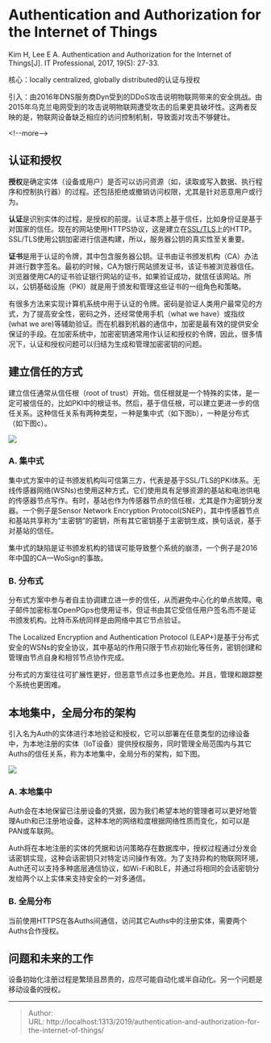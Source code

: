 # Authentication and Authorization for the Internet of Things


Kim H, Lee E A. Authentication and Authorization for the Internet of Things[J]. IT Professional, 2017, 19(5): 27-33.

核心：locally centralized, globally distributed的认证与授权

引入：由2016年DNS服务商Dyn受到的DDoS攻击说明物联网带来的安全挑战。由2015年乌克兰电网受到的攻击说明物联网遭受攻击的后果更具破坏性。这两者反映的是，物联网设备缺乏相应的访问控制机制，导致面对攻击不够健壮。

&lt;!--more--&gt;

## 认证和授权

**授权**是确定实体（设备或用户）是否可以访问资源（如，读取或写入数据、执行程序和控制执行器）的过程。还包括拒绝或撤销访问权限，尤其是针对恶意用户或行为。

**认证**是识别实体的过程，是授权的前提。认证本质上基于信任，比如身份证是基于对国家的信任。现在的网站使用HTTPS协议，这是建立在[SSL/TLS](&lt;https://www.techug.com/post/https-ssl-tls.html&gt;)上的HTTP。SSL/TLS使用公钥加密进行信道构建，所以，服务器公钥的真实性至关重要。

**证书**是用于认证的令牌，其中包含服务器公钥。证书由证书颁发机构（CA）办法并进行数字签名。最初的时候，CA为银行网站颁发证书，该证书被浏览器信任。浏览器使用CA的证书验证银行网站的证书，如果验证成功，就信任该网站。所以，公钥基础设施（PKI）就是用于颁发和管理这些证书的一组角色和策略。

有很多方法来实现计算机系统中用于认证的令牌。密码是验证人类用户最常见的方式，为了提高安全性，密码之外，还经常使用手机（what we have）或指纹(what we are)等辅助验证。而在机器到机器的通信中，加密是最有效的提供安全保证的手段。在加密系统中，加密密钥通常用作认证和授权的令牌，因此，很多情况下，认证和授权问题可以归结为生成和管理加密密钥的问题。

## 建立信任的方式

建立信任通常从信任根（root of trust）开始。信任根就是一个特殊的实体，是一定可被信任的，比如PKI中的根证书。然后，基于信任根，可以建立更进一步的信任关系。这种信任关系有两种类型，一种是集中式（如下图b），一种是分布式（如下图c）。

![](https://ieeexplore.ieee.org/mediastore_new/IEEE/content/media/6294/8057714/8057722/8057722-fig-2-source-small.gif)

### A. 集中式

集中式方案中的证书颁发机构叫可信第三方，代表是基于SSL/TLS的PKI体系。无线传感器网络(WSNs)也使用这种方式，它们使用具有足够资源的基站和电池供电的传感器节点写作。有时，基站也作为传感器节点的信任根，尤其是作为密钥分发器。一个例子是Sensor Network Encryption Protocol(SNEP)，其中传感器节点和基站共享称为“主密钥”的密钥，所有其它密钥基于主密钥生成，换句话说，基于对基站的信任。

集中式的缺陷是证书颁发机构的错误可能导致整个系统的崩溃，一个例子是2016年中国的CA—WoSign的事故。

### B. 分布式

分布式方案中参与者自主协调建立进一步的信任，从而避免中心化的单点故障。电子邮件加密标准OpenPGps也使用证书，但证书由其它受信任用户签名而不是证书颁发机构。比特币系统同样是由网络中其它节点验证。

The Localized Encryption and Authentication Protocol (LEAP&#43;)是基于分布式安全的WSNs的安全协议，其中基站的作用只限于节点初始化等任务，密钥创建和管理由节点自身和相邻节点协作完成。

分布式的方案往往可扩展性更好，但恶意节点过多也更危险。并且，管理和跟踪整个系统也更困难。

## 本地集中，全局分布的架构

引入名为Auth的实体进行本地验证和授权，它可以部署在任意类型的边缘设备中，为本地注册的实体（IoT设备）提供授权服务，同时管理全局范围内与其它Auths的信任关系，称为本地集中，全局分布的架构，如下图。

![](https://ieeexplore.ieee.org/mediastore_new/IEEE/content/media/6294/8057714/8057722/8057722-fig-3-source-small.gif)

### A. 本地集中

Auth会在本地保留已注册设备的凭据，因为我们希望本地的管理者可以更好地管理Auth和已注册地设备。这种本地的网络粒度根据网络性质而变化，如可以是PAN或车联网。

Auth将在本地注册的实体的凭据和访问策略存在数据库中，授权过程通过分发会话密钥实现，这种会话密钥只对特定访问操作有效。为了支持异构的物联网环境，Auth还可以支持多种底层通信协议，如Wi-Fi和BLE，并通过将相同的会话密钥分发给两个以上实体来支持安全的一对多通信。

### B. 全局分布

当前使用HTTPS在各Auths间通信，访问其它Auths中的注册实体，需要两个Auths合作授权。

## 问题和未来的工作

设备初始化注册过程是繁琐且昂贵的，应尽可能自动化或半自动化。另一个问题是移动设备的授权。


---

> Author:   
> URL: http://localhost:1313/2019/authentication-and-authorization-for-the-internet-of-things/  

